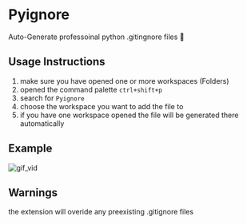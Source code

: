 # Pyignore

Auto-Generate professoinal python .gitingnore files 🚀

## Usage Instructions

1. make sure you have opened one or more workspaces (Folders)
1. opened the command palette `ctrl+shift+p`
1. search for `Pyignore`
1. choose the workspace you want to add the file to
1. if you have one workspace opened the file will be generated there automatically

## Example

![gif_vid](https://user-images.githubusercontent.com/89863279/176012036-66504512-b6a8-40a7-ab1a-b471e9150fd2.gif)

## Warnings

the extension will overide any preexisting .gitignore files
